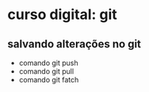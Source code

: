 # curso  digital: git

## salvando alterações no git
* comando git push
* comando git pull
*  comando git fatch
